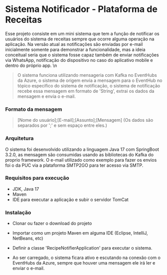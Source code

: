 # Sistema Notificador - Plataforma de Receitas

Esse projeto consiste em um mini sistema que tem a função de notificar os usuários do sistema de receitas sempre que ocorre alguma operação na aplicação.
Na versão atual as notificações são enviadas por e-mail inicialmente somente para demonstrar a funcionalidade, mas a ideia conceitual seria que o sistema fosse capaz também de enviar notificações via WhatsApp, notificação do dispositivo no caso do aplicativo mobile e dentro do próprio app.
\n
> O sistema funciona utilizando mensageria com Kafka no EventHubs da Azure, o sistema de origem envia a mensagem para o EventHub no tópico especifico do sistema de notificação, o sistema de notificação recebe essa mensagem em formato de 'String', extrai os dados da mensagem e envia o e-mail.

### Formato da mensagem

> [Nome do usuário];[E-mail];[Assunto];[Mensagem] (Os dados são separados por ';' e sem espaço entre eles.)

### Arquitetura

O sistema foi desenvolvido utilizando a linguagem Java 17 com SpringBoot 3.2.0, as mensagem são consumidas usando as bibliotecas do Kafka do proprio framework. O e-mail utilizado como exemplo para fazer os envios foi o da PUC via a plataforma SMTP2GO para ter acesso via SMTP.

### Requisitos para execução

- JDK, Java 17
- Maven
- IDE para executar a aplicação e subir o servidor TomCat

### Instalação

- Clonar ou fazer o download do projeto
- Importar como um projeto Maven em alguma IDE (Eclipse, IntelliJ, NetBeans, etc)
- Definir a classe 'RecipeNotifierApplication' para executar o sistema.

- Ao ser carregado, o sistema ficara ativo e escutando na conexão com o EventHubs da Azure, sempre que houver uma mensagem ele irá ler e enviar o e-mail.